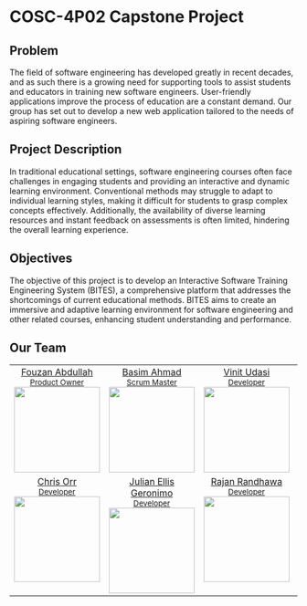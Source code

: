 # COSC-4P02 Capstone Project

## Problem

The field of software engineering has developed greatly in recent decades, and as such there is a growing need for supporting tools to assist students and educators in training new software engineers. User-friendly applications improve the process of education are a constant demand. Our group has set out to develop a new web application tailored to the needs of aspiring software engineers.

## Project Description
In traditional educational settings, software engineering courses often face challenges in engaging students and providing an interactive and dynamic learning environment. Conventional methods may struggle to adapt to individual learning styles, making it difficult for students to grasp complex concepts effectively. Additionally, the availability of diverse learning resources and instant feedback on assessments is often limited, hindering the overall learning experience.

## Objectives
The objective of this project is to develop an Interactive Software Training Engineering System (BITES), a comprehensive platform that addresses the shortcomings of current educational methods. BITES aims to create an immersive and adaptive learning environment for software engineering and other related courses, enhancing student understanding and performance.

## Our Team

<table><tbody><tr>
<td align="center" valign="top" width="20%">
  <a href="https://github.com/FouzanAbdullah">
    Fouzan Abdullah<br />
    <small>Product Owner</small><br/>
    <img src="https://avatars.githubusercontent.com/u/55156434?v=4"
      width="150" 
      height="150">
  </a>
</td>
<td align="center" valign="top" width="20%">
  <a href="https://github.com/basimahmad1">
    Basim Ahmad<br />
    <small>Scrum Master</small><br/>
    <img src="https://avatars.githubusercontent.com/u/147954420?v=4"
      width="150" 
      height="150">
  </a>
  <td align="center" valign="top" width="20%">
  <a href="https://github.com/vinitudasi">
    Vinit Udasi<br />
    <small>Developer</small><br/>
    <img src="https://avatars.githubusercontent.com/u/72248273?v=4"
      width="150" 
      height="150">
  </a>
</td>
<td align="center" valign="top" width="20%">
  <a href="https://github.com/gibclay">
    Monty Oshinov<br />
    <small>Developer</small><br/>
    <img 
      src="https://avatars.githubusercontent.com/u/105026124?v=4" width="150" height="150">
    <br />
  </a>
</td>
</tr>
<tr>
<td align="center" valign="top" width="20%">
  <a href="https://github.com/Qwest500">
    Chris Orr<br />
    <small>Developer</small><br/>
    <img src="https://avatars.githubusercontent.com/u/80013568?v=4"
      width="150" 
      height="150">
  </a>
</td>
<td align="center" valign="top" width="20%">
  <a href="https://github.com/Julellisg">
    Julian Ellis Geronimo<br />
    <small>Developer</small><br/>
    <img src="https://avatars.githubusercontent.com/u/105026124?v=4"
      width="150" 
      height="150">
  </a>
</td>
<td align="center" valign="top" width="20%">
  <a href="https://github.com/0-20">
    Rajan Randhawa<br />
    <small>Developer</small><br/>
    <img src="https://avatars.githubusercontent.com/u/105026124?v=4"
      width="150" 
      height="150">
  </a>
</td>
<td align="center" valign="top" width="20%">
  <a href="https://github.com/Shubham14-02">
    Shubham Amrelia<br />
    <small>Developer</small><br/>
    <img src="https://avatars.githubusercontent.com/u/105026124?v=4"
      width="150" 
      height="150">
  </a>
</td>
</td></tr></tbody></table>
